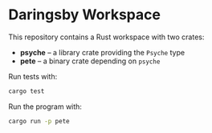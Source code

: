 # Daringsby Workspace

This repository contains a Rust workspace with two crates:

- **psyche** – a library crate providing the `Psyche` type
- **pete** – a binary crate depending on `psyche`

Run tests with:

```sh
cargo test
```

Run the program with:

```sh
cargo run -p pete
```
